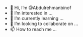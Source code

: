 - 👋 Hi, I’m @Abdulrehmanbinof
- 👀 I’m interested in ...
- 🌱 I’m currently learning ...
- 💞️ I’m looking to collaborate on ...
- 📫 How to reach me ...

<!---
Abdulrehmanbinof/Abdulrehmanbinof is a ✨ special ✨ repository because its `README.md` (this file) appears on your GitHub profile.
You can click the Preview link to take a look at your changes.
--->
